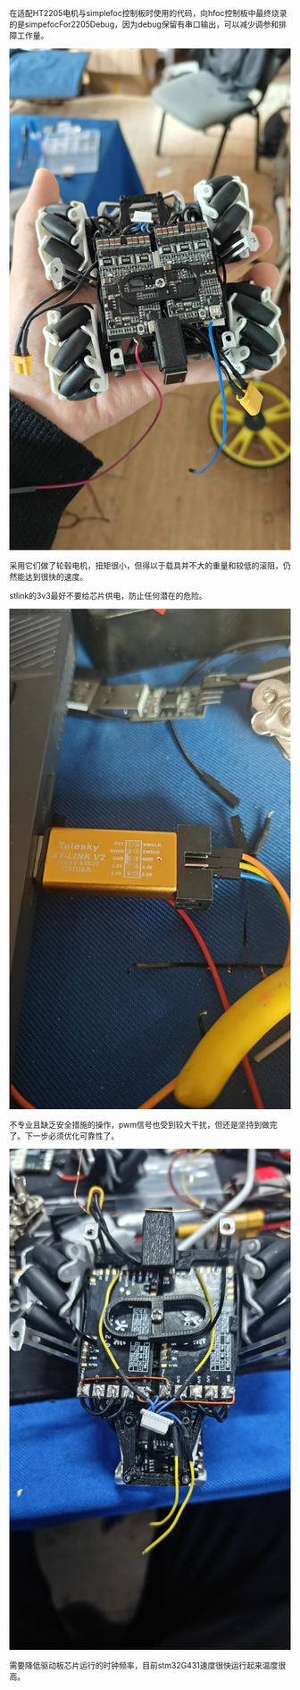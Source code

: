 在适配HT2205电机与simplefoc控制板时使用的代码，向hfoc控制板中最终烧录的是simpefocFor2205Debug，因为debug保留有串口输出，可以减少调参和排障工作量。

![image-20241122143532154](README.assets/image-20241122143532154.png)

采用它们做了轮毂电机，扭矩很小，但得以于载具并不大的重量和较低的滚阻，仍然能达到很快的速度。

stlink的3v3最好不要给芯片供电，防止任何潜在的危险。

![image-20241122143741572](README.assets/image-20241122143741572.png)

不专业且缺乏安全措施的操作，pwm信号也受到较大干扰，但还是坚持到做完了。下一步必须优化可靠性了。

![image-20241122143846113](README.assets/image-20241122143846113.png)

需要降低驱动板芯片运行的时钟频率，目前stm32G431速度很快运行起来温度很高。